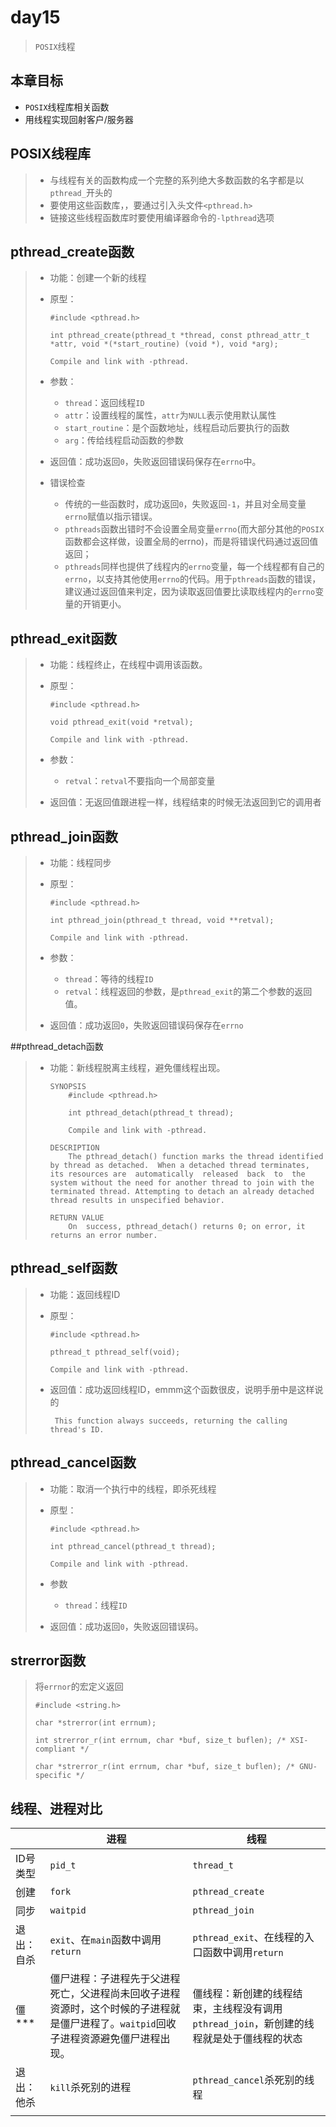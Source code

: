 # day15

> `POSIX`线程

## 本章目标

* `POSIX`线程库相关函数
* 用线程实现回射客户/服务器

## POSIX线程库

> * 与线程有关的函数构成一个完整的系列绝大多数函数的名字都是以`pthread_`开头的
> * 要使用这些函数库，，要通过引入头文件`<pthread.h>`
> * 链接这些线程函数库时要使用编译器命令的`-lpthread`选项

## pthread_create函数

> * 功能：创建一个新的线程
>
> * 原型：
>
>   ```
>   #include <pthread.h>
>
>   int pthread_create(pthread_t *thread, const pthread_attr_t *attr, void *(*start_routine) (void *), void *arg);
>
>   Compile and link with -pthread.
>   ```
>
> * 参数：
>
>   * `thread`：返回线程`ID`
>   * `attr`：设置线程的属性，`attr`为`NULL`表示使用默认属性
>   * `start_routine`：是个函数地址，线程启动后要执行的函数
>   * `arg`：传给线程启动函数的参数
>
> * 返回值：成功返回`0`，失败返回错误码保存在`errno`中。
>
> * 错误检查
>
>   * 传统的一些函数时，成功返回`0`，失败返回`-1`，并且对全局变量`errno`赋值以指示错误。
>   * `pthreads`函数出错时不会设置全局变量`errno`(而大部分其他的`POSIX`函数都会这样做，设置全局的errno)，而是将错误代码通过返回值返回；
>   * `pthreads`同样也提供了线程内的`errno`变量，每一个线程都有自己的`errno`，以支持其他使用`errno`的代码。用于`pthreads`函数的错误，建议通过返回值来判定，因为读取返回值要比读取线程内的`errno`变量的开销更小。

## pthread_exit函数

> * 功能：线程终止，在线程中调用该函数。
>
> * 原型：
>
>   ```
>   #include <pthread.h>
>
>   void pthread_exit(void *retval);
>
>   Compile and link with -pthread.
>   ```
>
> * 参数：
>
>   * `retval`：`retval`不要指向一个局部变量
>
> * 返回值：无返回值跟进程一样，线程结束的时候无法返回到它的调用者

## pthread_join函数

> * 功能：线程同步
>
> * 原型：
>
>   ```
>   #include <pthread.h>
>
>   int pthread_join(pthread_t thread, void **retval);
>
>   Compile and link with -pthread.
>   ```
>
> * 参数：
>
>   * `thread`：等待的线程`ID`
>   * `retval`：线程返回的参数，是`pthread_exit`的第二个参数的返回值。
>
> * 返回值：成功返回`0`，失败返回错误码保存在`errno`

##pthread_detach函数

> * 功能：新线程脱离主线程，避免僵线程出现。
>
>   ```
>   SYNOPSIS
>       #include <pthread.h>
>
>       int pthread_detach(pthread_t thread);
>
>       Compile and link with -pthread.
>
>   DESCRIPTION
>   	The pthread_detach() function marks the thread identified by thread as detached.  When a detached thread terminates, its resources are  automatically  released  back  to  the system without the need for another thread to join with the terminated thread. Attempting to detach an already detached thread results in unspecified behavior.
>          
>   RETURN VALUE
>   	On  success, pthread_detach() returns 0; on error, it returns an error number.
>   ```

## pthread_self函数

> * 功能：返回线程ID
>
> * 原型：
>
>   ```
>   #include <pthread.h>
>
>   pthread_t pthread_self(void);
>
>   Compile and link with -pthread.
>   ```
>
> * 返回值：成功返回线程ID，emmm这个函数很皮，说明手册中是这样说的
>
>   ```
>    This function always succeeds, returning the calling thread's ID.
>   ```

## pthread_cancel函数

> * 功能：取消一个执行中的线程，即杀死线程
>
> * 原型：
>
>   ```
>   #include <pthread.h>
>
>   int pthread_cancel(pthread_t thread);
>
>   Compile and link with -pthread.
>   ```
>
> * 参数
>
>   * `thread`：线程`ID`
>
> * 返回值：成功返回`0`，失败返回错误码。

## strerror函数

>将`errnor`的宏定义返回
>
>```
>#include <string.h>
>
>char *strerror(int errnum);
>
>int strerror_r(int errnum, char *buf, size_t buflen); /* XSI-compliant */
>
>char *strerror_r(int errnum, char *buf, size_t buflen); /* GNU-specific */
>```

## 线程、进程对比

|            | 进程                                                         | 线程                                                         |
| ---------- | ------------------------------------------------------------ | ------------------------------------------------------------ |
| ID号类型   | `pid_t`                                                      | `thread_t`                                                   |
| 创建       | `fork`                                                       | `pthread_create`                                             |
| 同步       | `waitpid`                                                    | `pthread_join`                                               |
| 退出：自杀 | `exit`、在`main`函数中调用`return`                           | `pthread_exit`、在线程的入口函数中调用`return`               |
| 僵***      | 僵尸进程：子进程先于父进程死亡，父进程尚未回收子进程资源时，这个时候的子进程就是僵尸进程了。`waitpid`回收子进程资源避免僵尸进程出现。 | 僵线程：新创建的线程结束，主线程没有调用`pthread_join`，新创建的线程就是处于僵线程的状态 |
| 退出：他杀 | `kill`杀死别的进程                                           | `pthread_cancel`杀死别的线程                                 |
|            |                                                              |                                                              |